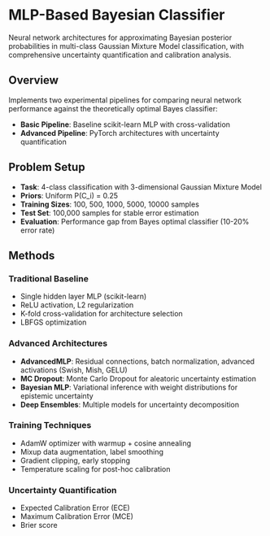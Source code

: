 # MLP-Based Bayesian Classifier
Neural network architectures for approximating Bayesian posterior probabilities in multi-class Gaussian Mixture Model classification, with comprehensive uncertainty quantification and calibration analysis.

## Overview
Implements two experimental pipelines for comparing neural network performance against the theoretically optimal Bayes classifier:
- **Basic Pipeline**: Baseline scikit-learn MLP with cross-validation
- **Advanced Pipeline**: PyTorch architectures with uncertainty quantification

## Problem Setup
- **Task**: 4-class classification with 3-dimensional Gaussian Mixture Model
- **Priors**: Uniform P(C_i) = 0.25
- **Training Sizes**: 100, 500, 1000, 5000, 10000 samples
- **Test Set**: 100,000 samples for stable error estimation
- **Evaluation**: Performance gap from Bayes optimal classifier (10-20% error rate)

## Methods
### Traditional Baseline
- Single hidden layer MLP (scikit-learn)
- ReLU activation, L2 regularization
- K-fold cross-validation for architecture selection
- LBFGS optimization

### Advanced Architectures
- **AdvancedMLP**: Residual connections, batch normalization, advanced activations (Swish, Mish, GELU)
- **MC Dropout**: Monte Carlo Dropout for aleatoric uncertainty estimation
- **Bayesian MLP**: Variational inference with weight distributions for epistemic uncertainty
- **Deep Ensembles**: Multiple models for uncertainty decomposition

### Training Techniques
- AdamW optimizer with warmup + cosine annealing
- Mixup data augmentation, label smoothing
- Gradient clipping, early stopping
- Temperature scaling for post-hoc calibration

### Uncertainty Quantification
- Expected Calibration Error (ECE)
- Maximum Calibration Error (MCE)
- Brier score